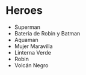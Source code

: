 # Heroes

* Superman
* Bateria de Robin y Batman
* Aquaman
* Mujer Maravilla
* Linterna Verde
* Robin
* Volcán Negro
